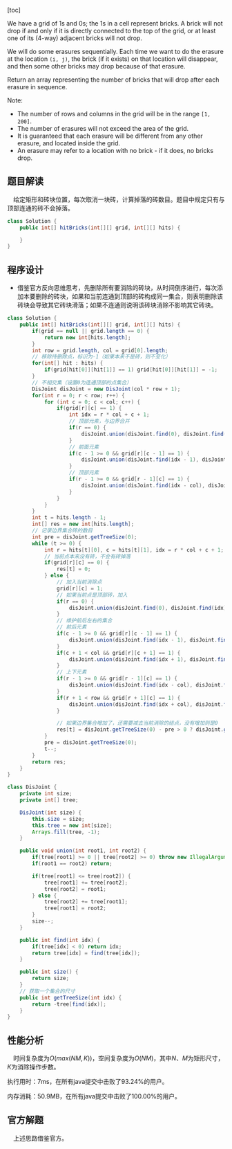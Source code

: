 [toc]

We have a grid of 1s and 0s; the 1s in a cell represent bricks.  A brick will not drop if and only if it is directly connected to the top of the grid, or at least one of its (4-way) adjacent bricks will not drop.

We will do some erasures sequentially. Each time we want to do the erasure at the location `(i, j)`, the brick (if it exists) on that location will disappear, and then some other bricks may drop because of that erasure.

Return an array representing the number of bricks that will drop after each erasure in sequence.

Note:

* The number of rows and columns in the grid will be in the range `[1, 200]`.
* The number of erasures will not exceed the area of the grid.
* It is guaranteed that each erasure will be different from any other erasure, and located inside the grid.
* An erasure may refer to a location with no brick - if it does, no bricks drop.



## 题目解读

&emsp;给定矩形和砖块位置，每次取消一块砖，计算掉落的砖数目。题目中规定只有与顶部连通的砖不会掉落。

```java
class Solution {
    public int[] hitBricks(int[][] grid, int[][] hits) {

    }
}
```

## 程序设计

* 借鉴官方反向思维思考，先删除所有要消除的砖块，从时间倒序进行，每次添加本要删除的砖块，如果和当前连通到顶部的砖构成同一集合，则表明删除该砖块会导致其它砖块滑落；如果不连通则说明该砖块消除不影响其它砖块。

```java
class Solution {
    public int[] hitBricks(int[][] grid, int[][] hits) {
        if(grid == null || grid.length == 0) {
            return new int[hits.length];
        }
        int row = grid.length, col = grid[0].length;
        // 移除待删除点，标识为-1（如果本来不是砖，则不变化）
        for(int[] hit : hits) {
            if(grid[hit[0]][hit[1]] == 1) grid[hit[0]][hit[1]] = -1;
        }
        // 不相交集（设置0为连通顶部的点集合）
        DisJoint disJoint = new DisJoint(col * row + 1);
        for(int r = 0; r < row; r++) {
            for (int c = 0; c < col; c++) {
                if(grid[r][c] == 1) {
                    int idx = r * col + c + 1;
                    // 顶部元素，与边界合并
                    if(r == 0) {
                        disJoint.union(disJoint.find(0), disJoint.find(idx));
                    }
                    // 前面元素
                    if(c - 1 >= 0 && grid[r][c - 1] == 1) {
                        disJoint.union(disJoint.find(idx - 1), disJoint.find(idx));
                    }
                    // 顶部元素
                    if(r - 1 >= 0 && grid[r - 1][c] == 1) {
                        disJoint.union(disJoint.find(idx - col), disJoint.find(idx));
                    }
                }
            }
        }
        int t = hits.length - 1;
        int[] res = new int[hits.length];
        // 记录边界集合砖的数目
        int pre = disJoint.getTreeSize(0);
        while (t >= 0) {
            int r = hits[t][0], c = hits[t][1], idx = r * col + c + 1;
            // 当前点本来没有砖，不会有砖掉落
            if(grid[r][c] == 0) {
                res[t] = 0;
            } else {
                // 加入当前消除点
                grid[r][c] = 1;
                // 如果当前点是顶部砖，加入
                if(r == 0) {
                    disJoint.union(disJoint.find(0), disJoint.find(idx));
                }
                // 维护前后左右的集合
                // 前后元素
                if(c - 1 >= 0 && grid[r][c - 1] == 1) {
                    disJoint.union(disJoint.find(idx - 1), disJoint.find(idx));
                }
                if(c + 1 < col && grid[r][c + 1] == 1) {
                    disJoint.union(disJoint.find(idx + 1), disJoint.find(idx));
                }
                // 上下元素
                if(r - 1 >= 0 && grid[r - 1][c] == 1) {
                    disJoint.union(disJoint.find(idx - col), disJoint.find(idx));
                }
                if(r + 1 < row && grid[r + 1][c] == 1) {
                    disJoint.union(disJoint.find(idx + col), disJoint.find(idx));
                }

                // 如果边界集合增加了，还需要减去当前消除的结点，没有增加则是0
                res[t] = disJoint.getTreeSize(0) - pre > 0 ? disJoint.getTreeSize(0) - pre - 1 : 0;
            }
            pre = disJoint.getTreeSize(0);
            t--;
        }
        return res;
    }
}

class DisJoint {
    private int size;
    private int[] tree;

    DisJoint(int size) {
        this.size = size;
        this.tree = new int[size];
        Arrays.fill(tree, -1);
    }

    public void union(int root1, int root2) {
        if(tree[root1] >= 0 || tree[root2] >= 0) throw new IllegalArgumentException("not a root");
        if(root1 == root2) return;

        if(tree[root1] <= tree[root2]) {
            tree[root1] += tree[root2];
            tree[root2] = root1;
        } else {
            tree[root2] += tree[root1];
            tree[root1] = root2;
        }
        size--;
    }

    public int find(int idx) {
        if(tree[idx] < 0) return idx;
        return tree[idx] = find(tree[idx]);
    }

    public int size() {
        return size;
    }
    // 获取一个集合的尺寸
    public int getTreeSize(int idx) {
        return -tree[find(idx)];
    }
}
```

## 性能分析

&emsp;时间复杂度为$O(max(NM,K))$，空间复杂度为$O(NM)$，其中$N$、$M$为矩形尺寸，$K$为消除操作步数。

执行用时：7ms，在所有java提交中击败了93.24%的用户。

内存消耗：50.9MB，在所有java提交中击败了100.00%的用户。

## 官方解题

&emsp;上述思路借鉴官方。